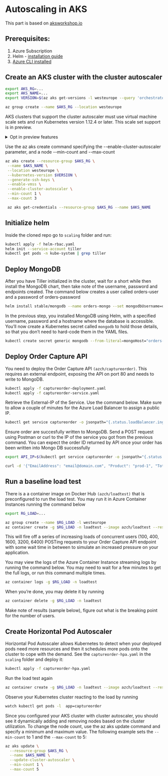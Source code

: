 # Autoscaling in AKS
This part is based on [aksworkshop.io](https://aksworkshop.io/)
## Prerequisites:

1. Azure Subscription
2. Helm - [installation guide](https://helm.sh/docs/using_helm/#installing-helm)
3. [Azure CLI installed](https://docs.microsoft.com/en-us/cli/azure/install-azure-cli?view=azure-cli-latest)

## Create an AKS cluster with the cluster autoscaler

```bash
export AKS_RG=...
export AKS_NAME=...
export VERSION=$(az aks get-versions -l westeurope --query 'orchestrators[-1].orchestratorVersion' -o tsv)

az group create --name $AKS_RG --location westeurope
```

AKS clusters that support the cluster autoscaler must use virtual machine scale sets and run Kubernetes version 1.12.4 or later. This scale set support is in preview. 
<details><summary> Opt in preview features </summary>
<p>
To opt in and create clusters that use scale sets, first install the aks-preview Azure CLI extension using the `az extension add` command, as shown in the following example:

```bash
az extension add --name aks-preview
```
To create an AKS cluster that uses scale sets, you must also enable a feature flag on your subscription. To register the VMSSPreview feature flag, use the `az feature register` command as shown in the following example:
```bash
az feature register --name VMSSPreview --namespace Microsoft.ContainerService
```
It takes a few minutes for the status to show Registered. You can check on the registration status using the `az feature list` command:
```bash
az feature list -o table --query "[?contains(name, 'Microsoft.ContainerService/VMSSPreview')].{Name:name,State:properties.state}"
```
When ready, refresh the registration of the Microsoft.ContainerService resource provider using the `az provider register` command:
```bash
az provider register --namespace Microsoft.ContainerService
```
</p>
</details>

Use the az aks create command specifying the --enable-cluster-autoscaler parameter, and a node --min-count and --max-count
```bash
az aks create --resource-group $AKS_RG \
 --name $AKS_NAME \
 --location westeurope \
 --kubernetes-version $VERSION \
 --generate-ssh-keys \
 --enable-vmss \
 --enable-cluster-autoscaler \
 --min-count 1 \
 --max-count 3

 az aks get-credentials --resource-group $AKS_RG --name $AKS_NAME
```

## Initialize helm
Inside the cloned repo go to `scaling` folder and run:
```bash
kubectl apply -f helm-rbac.yaml
helm init --service-account tiller
kubectl get pods -n kube-system | grep tiller
```

## Deploy MongoDB
After you have Tiller initialized in the cluster, wait for a short while then install the MongoDB chart, then take note of the username, password and endpoints created. The command below creates a user called orders-user and a password of orders-password
```bash
helm install stable/mongodb --name orders-mongo --set mongodbUsername=orders-user,mongodbPassword=orders-password,mongodbDatabase=akschallenge
```
In the previous step, you installed MongoDB using Helm, with a specified username, password and a hostname where the database is accessible. You’ll now create a Kubernetes secret called `mongodb` to hold those details, so that you don’t need to hard-code them in the YAML files.
```bash
kubectl create secret generic mongodb --from-literal=mongoHost="orders-mongo-mongodb.default.svc.cluster.local" --from-literal=mongoUser="orders-user" --from-literal=mongoPassword="orders-password"
```

## Deploy Order Capture API
You need to deploy the Order Capture API `(azch/captureorder)`. This requires an external endpoint, exposing the API on port 80 and needs to write to MongoDB.
```bash
kubectl apply -f captureorder-deployment.yaml
kubectl apply -f captureorder-service.yaml
```
Retrieve the External-IP of the Service. Use the command below. Make sure to allow a couple of minutes for the Azure Load Balancer to assign a public IP.
```bash
kubectl get service captureorder -o jsonpath="{.status.loadBalancer.ingress[*].ip}"
```
Ensure order are succesfully written to MongoDB. Send a POST request using Postman or curl to the IP of the service you got from the previous command. You can expect the order ID returned by API once your order has been written into Mongo DB successfully
```bash
export API_IP=$(kubectl get service captureorder -o jsonpath="{.status.loadBalancer.ingress[*].ip}")

curl -d '{"EmailAddress": "email@domain.com", "Product": "prod-1", "Total": 100}' -H "Content-Type: application/json" -X POST http://$API_IP/v1/order
```

## Run a baseline load test

There is a a container image on Docker Hub `(azch/loadtest)` that is preconfigured to run the load test. You may run it in Azure Container Instances running the command below
```bash
export RG_LOAD=...

az group create --name $RG_LOAD -l westeurope
az container create -g $RG_LOAD -n loadtest --image azch/loadtest --restart-policy Never -e SERVICE_IP=$API_IP
```
This will fire off a series of increasing loads of concurrent users (100, 400, 1600, 3200, 6400) POSTing requests to your Order Capture API endpoint with some wait time in between to simulate an increased pressure on your application.

You may view the logs of the Azure Container Instance streaming logs by running the command below. You may need to wait for a few minutes to get the full logs, or run this command multiple times.
```bash
az container logs -g $RG_LOAD -n loadtest
```
When you’re done, you may delete it by running
```bash
az container delete -g $RG_LOAD -n loadtest
```
Make note of results (sample below), figure out what is the breaking point for the number of users.

## Create Horizontal Pod Autoscaler

Horizontal Pod Autoscaler allows Kubernetes to detect when your deployed pods need more resources and then it schedules more pods onto the cluster to cope with the demand.
See the `captureorder-hpa.yaml` in the `scaling` folder and deploy it:
```bash
kubectl apply -f captureorder-hpa.yaml
```
Run the load test again
```bash
az container create -g $RG_LOAD -n loadtest --image azch/loadtest --restart-policy Never -e SERVICE_IP=$API_IP
```
Observe your Kubernetes cluster reacting to the load by running
```bash
watch kubectl get pods -l  app=captureorder
```
Since you configured your AKS cluster with cluster autoscaler, you should see it dynamically adding and removing nodes based on the cluster utilization. To change the node count, use the az aks update command and specify a minimum and maximum value. The following example sets the `--min-count` to 1 and the `--max-count` to 5:
```bash
az aks update \
  --resource-group $AKS_RG \
  --name $AKS_NAME \
  --update-cluster-autoscaler \
  --min-count 1 \
  --max-count 5
```